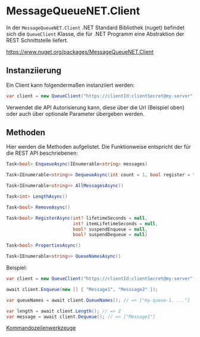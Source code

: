 # MessageQueueNET.Client

In der `MessageQueueNET.Client` .NET Standard Bibliothek (nuget) befindet sich die `QueueClient` Klasse, die für .NET Programm eine Abstraktion der REST Schnittstelle liefert.

https://www.nuget.org/packages/MessageQueueNET.Client

## Instanziierung 

Ein Client kann folgendermaßen instanziiert werden:

```csharp
var client = new QueueClient("https://clientId:clientSecret@my-server", "my-queue-1");
```

Verwendet die API Autorisierung kann, diese über die Url (Beispiel oben) oder auch über optionale Parameter übergeben werden.

## Methoden

Hier werden die Methoden aufgelistet. Die Funktionweise entspricht der für die REST API beschriebenen:

```csharp
Task<bool> EnqueueAsync(IEnumerable<string> messages)
```

```csharp
Task<IEnumerable<string>> DequeueAsync(int count = 1, bool register = false)
```

```csharp
Task<IEnumerable<string>> AllMessagesAsync()
```

```csharp
Task<int> LengthAsync()
```

```csharp
Task<bool> RemoveAsync()
```

```csharp
Task<bool> RegisterAsync(int? lifetimeSeconds = null,
                         int? itemLifetimeSeconds = null,
                         bool? suspendEnqueue = null,
                         bool? suspendDequeue = null)
```

```csharp
Task<bool> PropertiesAsync()
```

```csharp
Task<IEnumerable<string>> QueueNamesAsync()
```

Beispiel:

```csharp
var client = new QueueClient("https://clientId:clientSecret@my-server", "my-queue-1");

await client.Enqueue(new [] { "Message1", "Messsage2" });

var queueNames = await client.QueueNames(); // => ["my-queue-1, ..."]

var length = await client.Length(); // => 2
var message = await client.Dequeue(); // => ["Message1"]
```

[Kommandozeilenwerkzeuge](../console/tools_de.md)